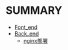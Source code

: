 # SUMMARY

* [Font_end](Font_end/README.md)
* [Back_end](Back_end/README.md)
  * [nginx部署](Back_end/section1.1.md)
